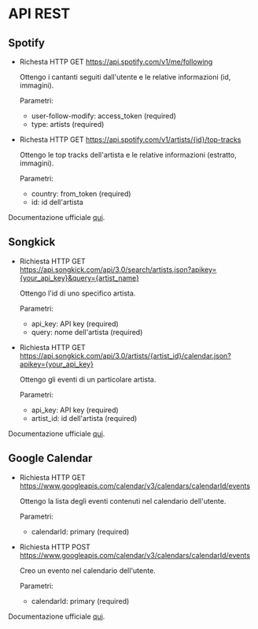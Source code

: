 # API REST

## Spotify
* Richesta HTTP GET https://api.spotify.com/v1/me/following

  Ottengo i cantanti seguiti dall'utente e le relative informazioni (id, immagini).
  
  Parametri: 
     * user-follow-modify: access_token (required)
     * type: artists (required)
 
* Richesta HTTP GET https://api.spotify.com/v1/artists/{id}/top-tracks
  
  Ottengo le top tracks dell'artista e le relative informazioni (estratto, immagini).
  
  Parametri: 
     * country: from_token (required)
     * id: id dell'artista 

Documentazione ufficiale [qui](https://developer.spotify.com/documentation/web-api/).
    
## Songkick
* Richiesta HTTP GET https://api.songkick.com/api/3.0/search/artists.json?apikey={your_api_key}&query={artist_name}
  
  Ottengo l'id di uno specifico artista.
  
  Parametri:
     * api_key: API key (required)
     * query: nome dell'artista (required)
     
* Richiesta HTTP GET https://api.songkick.com/api/3.0/artists/{artist_id}/calendar.json?apikey={your_api_key}
  
  Ottengo gli eventi di un particolare artista.
  
  Parametri:
     * api_key: API key (required)
     * artist_id: id dell'artista (required)

Documentazione ufficiale [qui](https://www.songkick.com/developer/).
     
## Google Calendar
* Richiesta HTTP GET https://www.googleapis.com/calendar/v3/calendars/calendarId/events
  
  Ottengo la lista degli eventi contenuti nel calendario dell'utente.
  
  Parametri:
     * calendarId: primary (required)
     
* Richiesta HTTP POST https://www.googleapis.com/calendar/v3/calendars/calendarId/events
  
  Creo un evento nel calendario dell'utente.
  
  Parametri:
     * calendarId: primary (required)

Documentazione ufficiale [qui](https://developers.google.com/calendar/).
